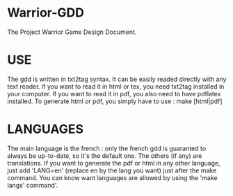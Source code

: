 Warrior-GDD
===========

The Project Warrior Game Design Document.

USE
===========
The gdd is written in txt2tag syntax. It can be easily readed directly with any text reader.
If you want to read it in html or tex, you need txt2tag installed in your computer. If you want to read it in pdf, you also need to have pdflatex installed.
To generate html or pdf, you simply have to use :
      make [html|pdf]

LANGUAGES
===========
The main language is the french : only the french gdd is guaranted to always be up-to-date, so it's the default one. The others (if any) are translations.
If you want to generate the pdf or html in any other language, just add 'LANG=en' (replace en by the lang you want) just after the make command.
You can know want languages are allowed by using the 'make langs' command'.

